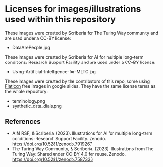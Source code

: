 # Licenses for images/illustrations used within this repository 

These images were created by Scriberia for The Turing Way community and are used under a CC-BY license:
- DataArePeople.jpg

These images were created by Scriberia for AI for multiple long-term conditions: Research Support Facility and are used under a CC-BY license:
- Using-Artificial-Intelligence-for-MLTC.jpg

These images were created by the contributors of this repo, some using [Flaticon](https://www.flaticon.com) free images in google slides. They have the same license terms as the whole repository:
- terminology.png
- synthetic_data_dials.png

## References
- AIM RSF, & Scriberia. (2023). Illustrations for AI for multiple long-term conditions: Research Support Facility. Zenodo. https://doi.org/10.5281/zenodo.7919267
- The Turing Way Community, & Scriberia. (2023). Illustrations from The Turing Way: Shared under CC-BY 4.0 for reuse. Zenodo. https://doi.org/10.5281/zenodo.7587336
